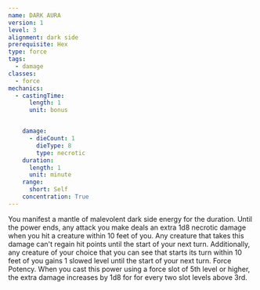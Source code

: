 ```yaml
---
name: DARK AURA
version: 1
level: 3
alignment: dark side
prerequisite: Hex
type: force
tags:
  - damage
classes:
  - force
mechanics:
  - castingTime:
      length: 1
      unit: bonus


    damage:
      - dieCount: 1
        dieType: 8
        type: necrotic
    duration:
      length: 1
      unit: minute
    range:
      short: Self
    concentration: True
---
```

You manifest a mantle of malevolent dark side
energy for the duration.
Until the power ends, any attack you make deals an
extra 1d8 necrotic damage when you hit a creature
within 10 feet of you. Any creature that takes this
damage can't regain hit points until the start of your
next turn.
Additionally, any creature of your choice that you can
see that starts its turn within 10 feet of you gains 1
slowed level until the start of your next turn.
Force Potency. When you cast this power using a
force slot of 5th level or higher, the extra damage
increases by 1d8 for for every two slot levels above 3rd.

    